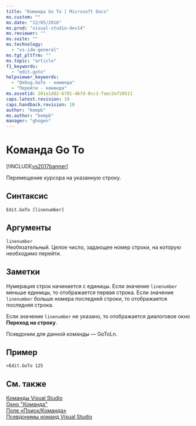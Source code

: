 ```yaml
---
title: "Команда Go To | Microsoft Docs"
ms.custom: ""
ms.date: "12/05/2016"
ms.prod: "visual-studio-dev14"
ms.reviewer: ""
ms.suite: ""
ms.technology: 
  - "vs-ide-general"
ms.tgt_pltfrm: ""
ms.topic: "article"
f1_keywords: 
  - "edit.goto"
helpviewer_keywords: 
  - "Debug.GoTo - команда"
  - "Перейти - команда"
ms.assetid: 201e1dd2-6701-467d-8cc1-faec2ef20511
caps.latest.revision: 10
caps.handback.revision: 10
author: "kempb"
ms.author: "kempb"
manager: "ghogen"
---
```

# Команда Go To
[!INCLUDE[vs2017banner](../../code-quality/includes/vs2017banner.md)]

Перемещение курсора на указанную строку.  
  
## Синтаксис  
  
```  
Edit.GoTo [linenumber]  
```  
  
## Аргументы  
 `linenumber`  
 Необязательный.  Целое число, задающее номер строки, на которую необходимо перейти.  
  
## Заметки  
 Нумерация строк начинается с единицы.  Если значение `linenumber` меньше единицы, то отображается первая строка.  Если значение `linenumber` больше номера последней строки, то отображается последняя строка.  
  
 Если значение `linenumber` не указано, то отображается диалоговое окно **Переход на строку**.  
  
 Псевдоним для данной команды — GoToLn.  
  
## Пример  
  
```  
>Edit.GoTo 125  
```  
  
## См. также  
 [Команды Visual Studio](../../ide/reference/visual-studio-commands.md)   
 [Окно "Команда"](../../ide/reference/command-window.md)   
 [Поле «Поиск\/Команда»](../../ide/find-command-box.md)   
 [Псевдонимы команд Visual Studio](../../ide/reference/visual-studio-command-aliases.md)